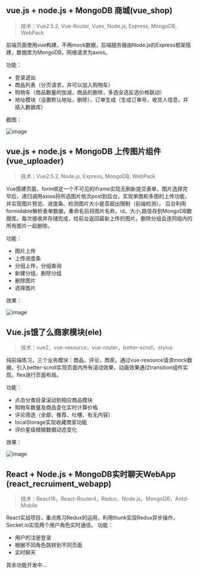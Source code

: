 ﻿
## vue.js + node.js + MongoDB 商城(vue_shop)
>技术：Vue2.5.2, Vue-Router, Vuex, Node.js, Express, MongoDB, WebPack

前端页面使用vue构建，不再mock数据，后端服务器由Node.js的Express框架搭建，数据库为MongoDB，网络请求为axios。

功能：

* 登录退出
* 商品列表（分页请求，并可以加入购物车）
* 购物车（商品数量的加减，商品的删除，多选全选反选价格联动）
* 地址模块（设置默认地址，删除）、订单生成（生成订单号，收货人信息，并插入数据库）

截图：

![image](https://github.com/capslocktao/private-project/blob/master/vue_shop/vueshop_pic.png)

## vue.js + node.js + MongoDB 上传图片组件(vue_uploader)
>技术：Vue2.5.2, Node.js, Express, MongoDB, WebPack

Vue搭建页面，form绑定一个不可见的iframe实现无刷新提交表单，图片选择完毕后，递归调用axios将所选图片依次post到后台，实现单图和多图的上传功能，并实现图片预览、进度条、检测图片大小是否超出限制（前端检测）。
后台利用formidable解析表单数据，重命名后将图片名称，id，大小,路径存到MongoDB数据库。每次接收并存储完成，给前台返回最新上传的图片。删除分组会连同组内的所有图片一起删除。

功能：

* 图片上传
* 上传进度条
* 分组上传，分组查询
* 新建分组，删除分组
* 删除图片
* 选择图片

效果：

![image](https://github.com/capslocktao/private-project/blob/master/vue_uploader/show.gif)


## Vue.js饿了么商家模块(ele)
>技术：vue2，vue-resource，vue-router，better-scroll，stylus

纯前端练习，三个业务模块：商品，评论，商家。通过vue-resource请求mock数据，引入better-scroll实现页面内所有滚动效果，动画效果通过transition组件实现。flex进行页面布局。

功能：

* 点击分类目录滚动到相应商品模块
* 购物车数量及商品变化实时计算价格
* 评论筛选（全部、推荐、吐槽、有无内容）
* localStorage实现收藏商家功能
* 评价星级根据数据动态变化

效果：

![image](https://github.com/capslocktao/private-project/blob/master/ele/ele_show.gif)


## React + Node.js +  MongoDB实时聊天WebApp (react_recruiment_webapp)
>技术：React16，React-Router4，Redux，Node.js，MongoDB，Antd-Mobile

React实战项目，重点练习Redux的运用，利用thunk实现Redux异步操作，Socket.io实现两个用户角色实时通信。
功能：

* 用户的注册登录
* 根据不同角色跳转到不同页面
* 实时聊天

其余功能开发中...
